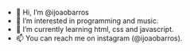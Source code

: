 - 👋 Hi, I’m @ijoaobarros
- 👀 I’m interested in programming and music.
- 🌱 I’m currently learning html, css and javascript.
- 📫 You can reach me on instagram (@ijoaobarros).

<!---
ijoaobarros/ijoaobarros is a ✨ special ✨ repository because its `README.md` (this file) appears on your GitHub profile.
You can click the Preview link to take a look at your changes.
--->
